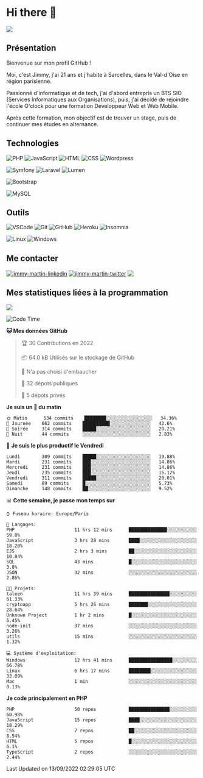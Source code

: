# Hi there 👋

![](https://komarev.com/ghpvc/?username=jimmy-martin&color=1a1b27)

<!--
**jimmy-martin/jimmy-martin** is a ✨ _special_ ✨ repository because its `README.md` (this file) appears on your GitHub profile.

Here are some ideas to get you started:

- 🔭 I’m currently working on ...
- 🌱 I’m currently learning ...
- 👯 I’m looking to collaborate on ...
- 🤔 I’m looking for help with ...
- 💬 Ask me about ...
- 📫 How to reach me: ...
- 😄 Pronouns: ...
- ⚡ Fun fact: ...
-->

## Présentation

Bienvenue sur mon profil GitHub !

Moi, c'est Jimmy, j'ai 21 ans et j'habite à Sarcelles, dans le Val-d'Oise en région parisienne.

Passionné d'informatique et de tech, j'ai d'abord entrepris un BTS SIO (Services Informatiques aux Organisations), puis, j'ai décidé de rejoindre l'école O'clock pour une formation Développeur Web et Web Mobile.

Après cette formation, mon objectif est de trouver un stage, puis de continuer mes études en alternance.

## Technologies

<div>

![PHP](https://img.shields.io/badge/PHP-777BB4?style=for-the-badge&logo=php&logoColor=white) ![JavaScript](https://img.shields.io/badge/JavaScript-F7DF1E?style=for-the-badge&logo=javascript&logoColor=black) ![HTML](https://img.shields.io/badge/HTML-E34F26?style=for-the-badge&logo=html5&logoColor=white) ![CSS](https://img.shields.io/badge/CSS-1572B6?&style=for-the-badge&logo=css3&logoColor=white) ![Wordpress](https://img.shields.io/badge/WordPress-0078D6?style=for-the-badge&logo=wordpress&logoColor=white)

</div>
<div>

![Symfony](https://img.shields.io/badge/Symfony-092E20?style=for-the-badge&logo=symfony&logoColor=white) ![Laravel](https://img.shields.io/badge/Laravel-FF2D20?style=for-the-badge&logo=laravel&logoColor=white) ![Lumen](https://img.shields.io/badge/Lumen-FF2D20?style=for-the-badge&logo=lumen&logoColor=white)

</div>
<div>

![Bootstrap](https://img.shields.io/badge/Bootstrap-563D7C?style=for-the-badge&logo=bootstrap&logoColor=white)

</div>
<div>

![MySQL](https://img.shields.io/badge/MySQL-4479A1?style=for-the-badge&logo=mysql&logoColor=white)

</div>

## Outils

![VSCode](https://img.shields.io/badge/VSCode-007ACC?style=for-the-badge&logo=visual-studio-code&logoColor=white)
![Git](https://img.shields.io/badge/Git-F05032?style=for-the-badge&logo=git&logoColor=white)
![GitHub](https://img.shields.io/badge/GitHub-100000?style=for-the-badge&logo=github&logoColor=white)
![Heroku](https://img.shields.io/badge/Heroku-6762a6?style=for-the-badge&logo=heroku&logoColor=white)
![Insomnia](https://img.shields.io/badge/Insomnia-5600cd?style=for-the-badge&logo=insomnia&logoColor=white)

![Linux](https://img.shields.io/badge/Linux-FCC624?style=for-the-badge&logo=linux&logoColor=white)
![Windows](https://img.shields.io/badge/Windows-0078D6?style=for-the-badge&logo=windows&logoColor=white)

## Me contacter

<p>
<a href="https://www.linkedin.com/in/jimmy-martin-dev/" target="blank"><img align="center" src="https://img.shields.io/badge/-LinkedIn-0077B5?style=for-the-badge&logo=Linkedin&logoColor=white&link=https://www.linkedin.com/in/jimmy-martin-dev/" alt="jimmy-martin-linkedin"/></a>
<a href="https://twitter.com/jimmydev_" target="blank"><img align="center" src="https://img.shields.io/badge/-Twitter-1DA1F2?style=for-the-badge&logo=Twitter&logoColor=white&link=https://twitter.com/jimmydev_" alt="jimmy-martin-twitter"/></a>
 <a href="mailto:jimmy.martin952@gmail.com" target="blank"><img align="center" src="https://img.shields.io/badge/gmail-D14836?style=for-the-badge&logo=gmail&logoColor=white" /></a>
</p>

## Mes statistiques liées à la programmation

<a href="https://github-readme-stats.vercel.app/api/top-langs/?username=jimmy-martin&layout=compact">
  <img align="center" src="https://github-readme-stats.vercel.app/api/top-langs/?username=jimmy-martin&layout=compact"/>
</a>



<!--START_SECTION:waka-->
![Code Time](http://img.shields.io/badge/Code%20Time-1%2C102%20hrs%2027%20mins-blue)

**🐱 Mes données GitHub** 

> 🏆 30 Contributions en 2022
 > 
> 📦 64.0 kB Utilisés sur le stockage de GitHub 
 > 
> 🚫 N'a pas choisi d'embaucher
 > 
> 📜 32 dépots publiques 
 > 
> 🔑 5 dépots privés  
 > 
**Je suis un 🐤 du matin** 

```text
🌞 Matin      534 commits    ████████░░░░░░░░░░░░░░░░░   34.36% 
🌆 Journée    662 commits    ██████████░░░░░░░░░░░░░░░   42.6% 
🌃 Soirée     314 commits    █████░░░░░░░░░░░░░░░░░░░░   20.21% 
🌙 Nuit       44 commits     ░░░░░░░░░░░░░░░░░░░░░░░░░   2.83%

```
📅 **Je suis le plus productif le Vendredi** 

```text
Lundi        309 commits    █████░░░░░░░░░░░░░░░░░░░░   19.88% 
Mardi        231 commits    ███░░░░░░░░░░░░░░░░░░░░░░   14.86% 
Mercredi     231 commits    ███░░░░░░░░░░░░░░░░░░░░░░   14.86% 
Jeudi        235 commits    ███░░░░░░░░░░░░░░░░░░░░░░   15.12% 
Vendredi     311 commits    █████░░░░░░░░░░░░░░░░░░░░   20.01% 
Samedi       89 commits     █░░░░░░░░░░░░░░░░░░░░░░░░   5.73% 
Dimanche     148 commits    ██░░░░░░░░░░░░░░░░░░░░░░░   9.52%

```


📊 **Cette semaine, je passe mon temps sur** 

```text
⌚︎ Fuseau horaire: Europe/Paris

💬 Langages: 
PHP                      11 hrs 12 mins      ██████████████░░░░░░░░░░░   59.0% 
JavaScript               3 hrs 28 mins       ████░░░░░░░░░░░░░░░░░░░░░   18.28% 
EJS                      2 hrs 3 mins        ██░░░░░░░░░░░░░░░░░░░░░░░   10.84% 
SQL                      43 mins             █░░░░░░░░░░░░░░░░░░░░░░░░   3.8% 
JSON                     32 mins             ░░░░░░░░░░░░░░░░░░░░░░░░░   2.86%

🐱‍💻 Projets: 
taleen                   11 hrs 39 mins      ███████████████░░░░░░░░░░   61.33% 
cryptoapp                5 hrs 26 mins       ███████░░░░░░░░░░░░░░░░░░   28.64% 
Unknown Project          1 hr 2 mins         █░░░░░░░░░░░░░░░░░░░░░░░░   5.45% 
node-init                37 mins             ░░░░░░░░░░░░░░░░░░░░░░░░░   3.26% 
utils                    15 mins             ░░░░░░░░░░░░░░░░░░░░░░░░░   1.32%

💻 Système d'exploitation: 
Windows                  12 hrs 41 mins      ████████████████░░░░░░░░░   66.78% 
Linux                    6 hrs 17 mins       ████████░░░░░░░░░░░░░░░░░   33.09% 
Mac                      1 min               ░░░░░░░░░░░░░░░░░░░░░░░░░   0.13%

```

**Je code principalement en PHP** 

```text
PHP                      50 repos            ███████████████░░░░░░░░░░   60.98% 
JavaScript               15 repos            ████░░░░░░░░░░░░░░░░░░░░░   18.29% 
CSS                      7 repos             ██░░░░░░░░░░░░░░░░░░░░░░░   8.54% 
HTML                     5 repos             █░░░░░░░░░░░░░░░░░░░░░░░░   6.1% 
TypeScript               2 repos             ░░░░░░░░░░░░░░░░░░░░░░░░░   2.44%

```



 Last Updated on 13/09/2022 02:29:05 UTC
<!--END_SECTION:waka-->


